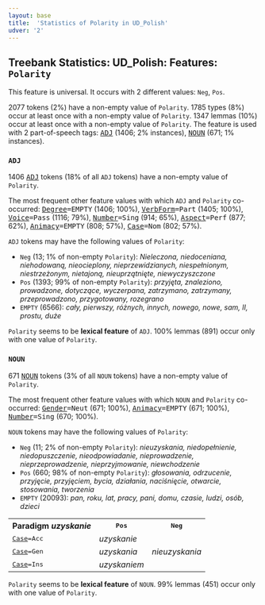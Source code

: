 ```yaml
---
layout: base
title:  'Statistics of Polarity in UD_Polish'
udver: '2'
---
```


## Treebank Statistics: UD_Polish: Features: `Polarity`

This feature is universal.
It occurs with 2 different values: `Neg`, `Pos`.

2077 tokens (2%) have a non-empty value of `Polarity`.
1785 types (8%) occur at least once with a non-empty value of `Polarity`.
1347 lemmas (10%) occur at least once with a non-empty value of `Polarity`.
The feature is used with 2 part-of-speech tags: <tt><a href="pl-pos-ADJ.html">ADJ</a></tt> (1406; 2% instances), <tt><a href="pl-pos-NOUN.html">NOUN</a></tt> (671; 1% instances).

### `ADJ`

1406 <tt><a href="pl-pos-ADJ.html">ADJ</a></tt> tokens (18% of all `ADJ` tokens) have a non-empty value of `Polarity`.

The most frequent other feature values with which `ADJ` and `Polarity` co-occurred: <tt><a href="pl-feat-Degree.html">Degree</a></tt><tt>=EMPTY</tt> (1406; 100%), <tt><a href="pl-feat-VerbForm.html">VerbForm</a></tt><tt>=Part</tt> (1405; 100%), <tt><a href="pl-feat-Voice.html">Voice</a></tt><tt>=Pass</tt> (1116; 79%), <tt><a href="pl-feat-Number.html">Number</a></tt><tt>=Sing</tt> (914; 65%), <tt><a href="pl-feat-Aspect.html">Aspect</a></tt><tt>=Perf</tt> (877; 62%), <tt><a href="pl-feat-Animacy.html">Animacy</a></tt><tt>=EMPTY</tt> (808; 57%), <tt><a href="pl-feat-Case.html">Case</a></tt><tt>=Nom</tt> (802; 57%).

`ADJ` tokens may have the following values of `Polarity`:

* `Neg` (13; 1% of non-empty `Polarity`): <em>Nieleczona, niedoceniana, niehodowaną, nieocieplony, nieprzewidzianych, niespełnionym, niestrzeżonym, nietajoną, nieuprzątnięte, niewyczyszczone</em>
* `Pos` (1393; 99% of non-empty `Polarity`): <em>przyjęta, znaleziono, prowadzone, dotyczące, wyczerpana, zatrzymano, zatrzymany, przeprowadzono, przygotowany, rozegrano</em>
* `EMPTY` (6566): <em>cały, pierwszy, różnych, innych, nowego, nowe, sam, II, prostu, duże</em>

`Polarity` seems to be **lexical feature** of `ADJ`. 100% lemmas (891) occur only with one value of `Polarity`.

### `NOUN`

671 <tt><a href="pl-pos-NOUN.html">NOUN</a></tt> tokens (3% of all `NOUN` tokens) have a non-empty value of `Polarity`.

The most frequent other feature values with which `NOUN` and `Polarity` co-occurred: <tt><a href="pl-feat-Gender.html">Gender</a></tt><tt>=Neut</tt> (671; 100%), <tt><a href="pl-feat-Animacy.html">Animacy</a></tt><tt>=EMPTY</tt> (671; 100%), <tt><a href="pl-feat-Number.html">Number</a></tt><tt>=Sing</tt> (670; 100%).

`NOUN` tokens may have the following values of `Polarity`:

* `Neg` (11; 2% of non-empty `Polarity`): <em>nieuzyskania, niedopełnienie, niedopuszczenie, nieodpowiadanie, nieprowadzenie, nieprzeprowadzenie, nieprzyjmowanie, niewchodzenie</em>
* `Pos` (660; 98% of non-empty `Polarity`): <em>głosowania, odrzucenie, przyjęcie, przyjęciem, bycia, działania, naciśnięcie, otwarcie, stosowania, tworzenia</em>
* `EMPTY` (20093): <em>pan, roku, lat, pracy, pani, domu, czasie, ludzi, osób, dzieci</em>

<table>
  <tr><th>Paradigm <i>uzyskanie</i></th><th><tt>Pos</tt></th><th><tt>Neg</tt></th></tr>
  <tr><td><tt><tt><a href="pl-feat-Case.html">Case</a></tt><tt>=Acc</tt></tt></td><td><em>uzyskanie</em></td><td></td></tr>
  <tr><td><tt><tt><a href="pl-feat-Case.html">Case</a></tt><tt>=Gen</tt></tt></td><td><em>uzyskania</em></td><td><em>nieuzyskania</em></td></tr>
  <tr><td><tt><tt><a href="pl-feat-Case.html">Case</a></tt><tt>=Ins</tt></tt></td><td><em>uzyskaniem</em></td><td></td></tr>
</table>

`Polarity` seems to be **lexical feature** of `NOUN`. 99% lemmas (451) occur only with one value of `Polarity`.

